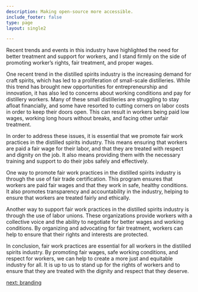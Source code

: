 ```yaml
---
description: Making open-source more accessible.
include_footer: false
type: page
layout: single2

---
```



<p>
Recent trends and events in this industry have highlighted the need for better treatment and support for workers, and I stand firmly on the side of promoting worker’s rights, fair treatment, and proper wages.

One recent trend in the distilled spirits industry is the increasing demand for craft spirits, which has led to a proliferation of small-scale distilleries. While this trend has brought new opportunities for entrepreneurship and innovation, it has also led to concerns about working conditions and pay for distillery workers. Many of these small distilleries are struggling to stay afloat financially, and some have resorted to cutting corners on labor costs in order to keep their doors open. This can result in workers being paid low wages, working long hours without breaks, and facing other unfair treatment.

In order to address these issues, it is essential that we promote fair work practices in the distilled spirits industry. This means ensuring that workers are paid a fair wage for their labor, and that they are treated with respect and dignity on the job. It also means providing them with the necessary training and support to do their jobs safely and effectively.

One way to promote fair work practices in the distilled spirits industry is through the use of fair trade certification. This program ensures that workers are paid fair wages and that they work in safe, healthy conditions. It also promotes transparency and accountability in the industry, helping to ensure that workers are treated fairly and ethically.

Another way to support fair work practices in the distilled spirits industry is through the use of labor unions. These organizations provide workers with a collective voice and the ability to negotiate for better wages and working conditions. By organizing and advocating for fair treatment, workers can help to ensure that their rights and interests are protected.

In conclusion, fair work practices are essential for all workers in the distilled spirits industry. By promoting fair wages, safe working conditions, and respect for workers, we can help to create a more just and equitable industry for all. It is up to us to stand up for the rights of workers and to ensure that they are treated with the dignity and respect that they deserve.


<a href="https://workdojos.com/distiller/branding">next: branding</a>

